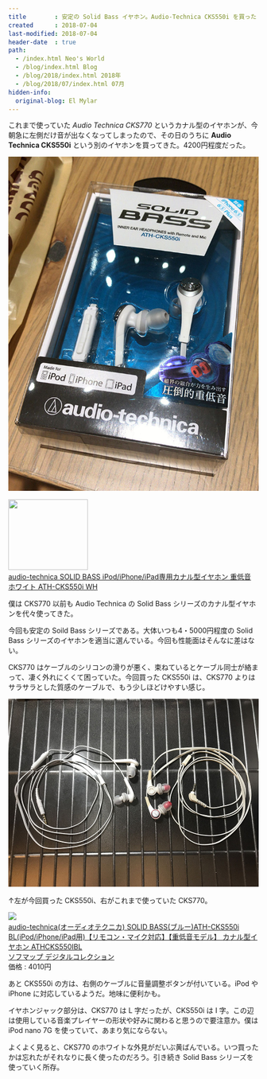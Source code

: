 ```yaml
---
title        : 安定の Solid Bass イヤホン。Audio-Technica CKS550i を買った
created      : 2018-07-04
last-modified: 2018-07-04
header-date  : true
path:
  - /index.html Neo's World
  - /blog/index.html Blog
  - /blog/2018/index.html 2018年
  - /blog/2018/07/index.html 07月
hidden-info:
  original-blog: El Mylar
---
```


これまで使っていた *Audio Technica CKS770* というカナル型のイヤホンが、今朝急に左側だけ音が出なくなってしまったので、その日のうちに **Audio Technica CKS550i** という別のイヤホンを買ってきた。4200円程度だった。

![コレ](./04-02-02.jpg)

<div class="ad-amazon">
  <div class="ad-amazon-image">
    <a href="https://www.amazon.co.jp/dp/B016D6S2VI?tag=neos21-22&amp;linkCode=osi&amp;th=1&amp;psc=1">
      <img src="https://m.media-amazon.com/images/I/31vwQuE0BNL._SL160_.jpg" width="160" height="142">
    </a>
  </div>
  <div class="ad-amazon-info">
    <div class="ad-amazon-title">
      <a href="https://www.amazon.co.jp/dp/B016D6S2VI?tag=neos21-22&amp;linkCode=osi&amp;th=1&amp;psc=1">audio-technica SOLID BASS iPod/iPhone/iPad専用カナル型イヤホン 重低音 ホワイト ATH-CKS550i WH</a>
    </div>
  </div>
</div>

僕は CKS770 以前も Audio Technica の Solid Bass シリーズのカナル型イヤホンを代々使ってきた。

今回も安定の Soild Bass シリーズである。大体いつも4・5000円程度の Solid Bass シリーズのイヤホンを適当に選んでいる。今回も性能面はそんなに差はない。

CKS770 はケーブルのシリコンの滑りが悪く、束ねているとケーブル同士が絡まって、凄く外れにくくて困っていた。今回買った CKS550i は、CKS770 よりはサラサラとした質感のケーブルで、もう少しほどけやすい感じ。

![旧版と比較](./04-02-01.jpg)

↑左が今回買った CKS550i、右がこれまで使っていた CKS770。

<div class="ad-rakuten">
  <div class="ad-rakuten-image">
    <a href="https://hb.afl.rakuten.co.jp/hgc/g00q37i2.waxycd48.g00q37i2.waxyda4f/?pc=https%3A%2F%2Fitem.rakuten.co.jp%2Fakibamac%2F4961310133849%2F&amp;m=http%3A%2F%2Fm.rakuten.co.jp%2Fakibamac%2Fi%2F10419916%2F">
      <img src="https://thumbnail.image.rakuten.co.jp/@0_mall/akibamac/cabinet/mc225/112524.jpg?_ex=128x128">
    </a>
  </div>
  <div class="ad-rakuten-info">
    <div class="ad-rakuten-title">
      <a href="https://hb.afl.rakuten.co.jp/hgc/g00q37i2.waxycd48.g00q37i2.waxyda4f/?pc=https%3A%2F%2Fitem.rakuten.co.jp%2Fakibamac%2F4961310133849%2F&amp;m=http%3A%2F%2Fm.rakuten.co.jp%2Fakibamac%2Fi%2F10419916%2F">audio-technica(オーディオテクニカ) SOLID BASS(ブルー)ATH-CKS550i BL(iPod/iPhone/iPad用)【リモコン・マイク対応】【重低音モデル】 カナル型イヤホン ATHCKS550IBL</a>
    </div>
    <div class="ad-rakuten-shop">
      <a href="https://hb.afl.rakuten.co.jp/hgc/g00q37i2.waxycd48.g00q37i2.waxyda4f/?pc=https%3A%2F%2Fwww.rakuten.co.jp%2Fakibamac%2F&amp;m=http%3A%2F%2Fm.rakuten.co.jp%2Fakibamac%2F">ソフマップ デジタルコレクション</a>
    </div>
    <div class="ad-rakuten-price">価格 : 4010円</div>
  </div>
</div>

あと CKS550i の方は、右側のケーブルに音量調整ボタンが付いている。iPod や iPhone に対応しているようだ。地味に便利かも。

イヤホンジャック部分は、CKS770 は L 字だったが、CKS550i は I 字。この辺は使用している音楽プレイヤーの形状や好みに関わると思うので要注意か。僕は iPod nano 7G を使っていて、あまり気にならない。

よくよく見ると、CKS770 のホワイトな外見がだいぶ黄ばんでいる。いつ買ったかは忘れたがそれなりに長く使ったのだろう。引き続き Solid Bass シリーズを使っていく所存。
